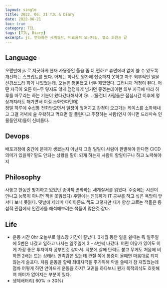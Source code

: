 ```yaml
---
layout: single
title: 2022. 06. 21 TIL & Diary
date: 2022-06-21
toc: true
category: TIL
tags: [TIL, Diary]
excerpt: js, 변화하는 세계질서, 비효율적 모니터링, 헬스 회원권 끝
---
```

## Language  
오랜만에 js 로 지긋하게 현재 사용중인 툴을 좀 더 편하고 휴먼에러 없이 쓸 수 있도록 개선하는 스크립트를 짰다. 어제는 하나도 뭔가에 집중하지 못하고 자꾸 외부적인 일을 신경쓰느라 화가 나있었는데. 오늘은 평온했고 너무 재밌었다. 그러니까 걱정이 된다. 어떤 자극이 오든 아~무 렇지도 않게 덤덤하게 넘기면 좋겠는데이런 외부 자극에 따라 하루를 마무리는 하는 기분이 왔다갔다해서야 😢… (물건너 사람들은 점심시간 이후에 명상까지라도 해가면서 이걸 소화한다던데)  
정말 하루에 수십통 전화받으면서 일정이 엎어지고 감정이 오고가는 케이스를 소화해내고 그걸 저녁에 술 우왁하고 먹으면 잘 풀린다고 주장하는 사람(인지 아니면 드라마속 인물들인지)들이 신비롭다.  

## Devops  
배포과정에 중간에 문제가 생겼는지 아닌지 그걸 일일이 사람이 판별해야 한다면 CICD 의미가 있을까? 말도 안되는 상황을 말이 되게 하는게 사람이 할일이구나 하고 노력해야지

## Philosophy  
사놓고 한동안 방치하고 있었던 종이책 변화하는 세계질서를 읽었다. 주중에는 시간이 안나고 (e북이 아니면 책을 못읽겠다) 주말에는 진득하게 IT 공부를 하고 싶은 욕망이 앞서다 보니 못읽다. 옛날에 제레미 다이아몬드 책도 그렇지만 내가 항상 고르는 책들은 통섭적 관점에서 인간사를 해석해보려는 책들이 많은것 같다.

## Life  
- 운동 시간 0hr 오늘부로 헬스장 기간이 끝났다. 3개월 동안 일을 쉴때는 뭐 일주일에 5번은 나갔고 일하고 나서는 일주일에 3 – 4번씩 나갔다. 어떤 이유가 있어도 이게 가장 좋은 투자이자 공부인것 같아서. 덕분에 살에 탄력도 붙고 무게도 처음에 비하면 2배는 드는 상태라. 만족감은 있는데 관절 쪽에 통증이 올때면 마음대로 되지 않는게 슬프다. 처음 운동을 할때 최대자극을 주기위해 악을 쓸때가 참 재밌었는데 점차 어떻게 하면 안아프게 운동을 하지? 고민을 하다보니 뭔가 목적의식도 흐릿해져 재미가 없어지는 부분이 있다.  
- 생체배터리( 60% → 30%)